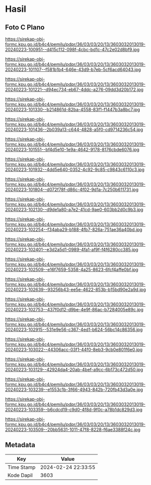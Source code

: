 # Hasil

## Foto C Plano

https://sirekap-obj-formc.kpu.go.id/b4c4/pemilu/pdpr/36/03/03/20/13/3603032013019-20240223-100951--d415c112-098f-4cbc-bd1c-47c2e02d8bf9.jpg

https://sirekap-obj-formc.kpu.go.id/b4c4/pemilu/pdpr/36/03/03/20/13/3603032013019-20240223-101107--f581b1b4-646e-43d9-b7eb-5cf6acd64043.jpg

https://sirekap-obj-formc.kpu.go.id/b4c4/pemilu/pdpr/36/03/03/20/13/3603032013019-20240223-101221--d94ec734-eb67-4ddc-a276-09dd3d20b172.jpg

https://sirekap-obj-formc.kpu.go.id/b4c4/pemilu/pdpr/36/03/03/20/13/3603032013019-20240223-101330--b214861d-82ba-4558-83f1-f1447b3a8bc7.jpg

https://sirekap-obj-formc.kpu.go.id/b4c4/pemilu/pdpr/36/03/03/20/13/3603032013019-20240223-101436--2b039a13-c644-4828-a5f0-cd9714236c54.jpg

https://sirekap-obj-formc.kpu.go.id/b4c4/pemilu/pdpr/36/03/03/20/13/3603032013019-20240223-101551--bf4d5e10-1e9a-4642-9178-8176cbde6076.jpg

https://sirekap-obj-formc.kpu.go.id/b4c4/pemilu/pdpr/36/03/03/20/13/3603032013019-20240223-101932--4dd5e640-0352-4c92-9c85-c9843c6110c3.jpg

https://sirekap-obj-formc.kpu.go.id/b4c4/pemilu/pdpr/36/03/03/20/13/3603032013019-20240223-101804--d072f78f-d86c-4f02-9d1a-7c250b611731.jpg

https://sirekap-obj-formc.kpu.go.id/b4c4/pemilu/pdpr/36/03/03/20/13/3603032013019-20240223-102130--d9de1a80-a7e2-41cd-9ae0-603bb2d0c9b3.jpg

https://sirekap-obj-formc.kpu.go.id/b4c4/pemilu/pdpr/36/03/03/20/13/3603032013019-20240223-102254--f34aba29-b188-4fb7-826a-751ae36a40bd.jpg

https://sirekap-obj-formc.kpu.go.id/b4c4/pemilu/pdpr/36/03/03/20/13/3603032013019-20240223-102401--e3d2a5d1-0989-4fa1-af9f-f4f6280cc385.jpg

https://sirekap-obj-formc.kpu.go.id/b4c4/pemilu/pdpr/36/03/03/20/13/3603032013019-20240223-102509--e16f7659-5358-4a25-8623-6fcf4affe0bf.jpg

https://sirekap-obj-formc.kpu.go.id/b4c4/pemilu/pdpr/36/03/03/20/13/3603032013019-20240223-102639--93256b43-ee5e-4622-853b-b15bd90e2a9d.jpg

https://sirekap-obj-formc.kpu.go.id/b4c4/pemilu/pdpr/36/03/03/20/13/3603032013019-20240223-102753--437f0d12-d9be-4e9f-86ac-b7284005e89c.jpg

https://sirekap-obj-formc.kpu.go.id/b4c4/pemilu/pdpr/36/03/03/20/13/3603032013019-20240223-102915--531e9e56-c367-4ed1-b624-56bc14c86356.jpg

https://sirekap-obj-formc.kpu.go.id/b4c4/pemilu/pdpr/36/03/03/20/13/3603032013019-20240223-103022--44306acc-03f1-44f0-8eb3-9cb0e801f6e0.jpg

https://sirekap-obj-formc.kpu.go.id/b4c4/pemilu/pdpr/36/03/03/20/13/3603032013019-20240223-103129--42924da4-20ab-4bef-a9cc-6b173c472d50.jpg

https://sirekap-obj-formc.kpu.go.id/b4c4/pemilu/pdpr/36/03/03/20/13/3603032013019-20240223-103239--e1553c1b-3f66-4943-842b-720fb43d3a0e.jpg

https://sirekap-obj-formc.kpu.go.id/b4c4/pemilu/pdpr/36/03/03/20/13/3603032013019-20240223-103359--b6cdcd19-c9d0-4f8d-9f0c-a78b1dc829d3.jpg

https://sirekap-obj-formc.kpu.go.id/b4c4/pemilu/pdpr/36/03/03/20/13/3603032013019-20240223-103509--20bb5631-1011-47f8-8228-f6ae3388f24c.jpg


## Metadata

| Key        | Value               |
| ---------- | ------------------- |
| Time Stamp | 2024-02-24 22:33:55 |
| Kode Dapil | 3603                |



